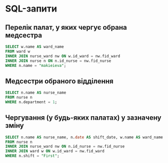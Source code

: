 # SQL-запити
## **Перелік палат, у яких чергує обрана медсестра**

```sql
SELECT w.name AS ward_name  
FROM ward w  
INNER JOIN nurse_ward nw ON w.id_ward = nw.fid_ward  
INNER JOIN nurse n ON n.id_nurse = nw.fid_nurse  
WHERE n.name = "makieieva";  
```

## **Медсестри обраного відділення**

```sql
SELECT n.name AS nurse_name  
FROM nurse n  
WHERE n.department = 1;  
```

## **Чергування (у будь-яких палатах) у зазначену зміну**

```sql
SELECT n.name AS nurse_name, n.date AS shift_date, w.name AS ward_name
FROM nurse n
INNER JOIN nurse_ward nw ON n.id_nurse = nw.fid_nurse
INNER JOIN ward w ON w.id_ward = nw.fid_ward
WHERE n.shift = "First";
```